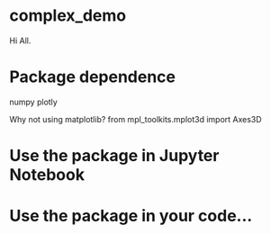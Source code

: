 # complex_demo

Hi All.
# Package dependence
numpy
plotly

Why not using matplotlib? from mpl_toolkits.mplot3d import Axes3D


 # Use the package in Jupyter Notebook
 
 # Use the package in your code... 
